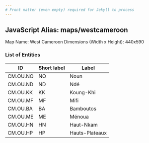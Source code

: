 ```yaml
---
# Front matter (even empty) required for Jekyll to process
---
```


## JavaScript Alias: maps/westcameroon

Map Name: West Cameroon
Dimensions (Width x Height): 440x590

### List of Entities

ID | Short label | Label
---|---|---|
CM.OU.NO|NO|Noun
CM.OU.ND|ND|Ndé
CM.OU.KK|KK|Koung-Khi
CM.OU.MF|MF|Mifi
CM.OU.BA|BA|Bamboutos
CM.OU.ME|ME|Ménoua
CM.OU.HN|HN|Haut-Nkam
CM.OU.HP|HP|Hauts-Plateaux